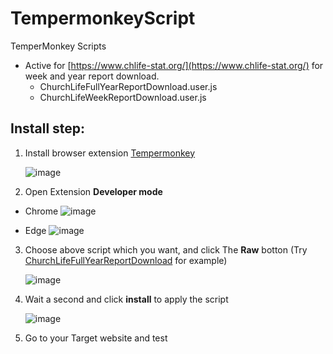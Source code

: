 # TempermonkeyScript
TemperMonkey Scripts

- Active for [https://www.chlife-stat.org/](https://www.chlife-stat.org/) for week and year report download.
   - ChurchLifeFullYearReportDownload.user.js
   - ChurchLifeWeekReportDownload.user.js

## Install step:

1. Install browser extension [Tempermonkey](https://www.tampermonkey.net/)

   ![image](https://github.com/user-attachments/assets/1bcbc6f9-3ad2-463e-8bfb-8b14f3156bda)

2. Open Extension **Developer mode**

- Chrome
![image](https://github.com/user-attachments/assets/4f470393-e217-436a-8b95-02cd18ba6f3c)

- Edge
![image](https://github.com/user-attachments/assets/399ebbaf-b8eb-49c6-a976-68fae908caac)


3. Choose above script which you want, and click The **Raw** botton (Try [ChurchLifeFullYearReportDownload](https://github.com/Fi5herL/TempermonkeyScript/blob/main/ChurchLifeFullYearReportDownload.user.js) for example)

   ![image](https://github.com/user-attachments/assets/00098465-2c61-4a2d-b239-c1399334a873)

4. Wait a second and click **install** to apply the script

   ![image](https://github.com/user-attachments/assets/1c72f724-ca68-4f8b-a977-058c3c9adf14)

5. Go to your Target website and test
